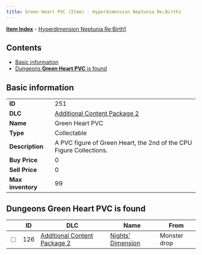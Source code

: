 ```yaml
---
title: Green Heart PVC (Item) - Hyperdimension Neptunia Re;Birth1
---
```


[**Item Index**](/neptunia/rb1/item/index.html) - [Hyperdimension Neptunia Re;Birth1](/neptunia/rb1)

## Contents

- [Basic information](#basic-information)
- [Dungeons **Green Heart PVC** is found](#dungeons-green-heart-pvc-is-found)
## Basic information

|   |   |
| -- | -- |
| **ID** | 251 |
| **DLC** | [Additional Content Package 2](/neptunia/rb1/dlc/11-pack2.html) |
| **Name** | Green Heart PVC |
| **Type** | Collectable |
| **Description** | A PVC figure of Green Heart, the 2nd of the CPU Figure Collections. |
| **Buy Price** | 0 |
| **Sell Price** | 0 |
| **Max inventory** | 99 |


## Dungeons **Green Heart PVC** is found

|    | ID | DLC | Name | From |
| -- | -- | --- | ---- | ---- |
| <input type="checkbox" id="rb1-dungeon-11-126" class="trackbox" /> | 126 | [Additional Content Package 2](/neptunia/rb1/dlc/11-pack2.html) | [Nights' Dimension](/neptunia/rb1/dungeon/11-126-nights-dimension.html) | Monster drop |
